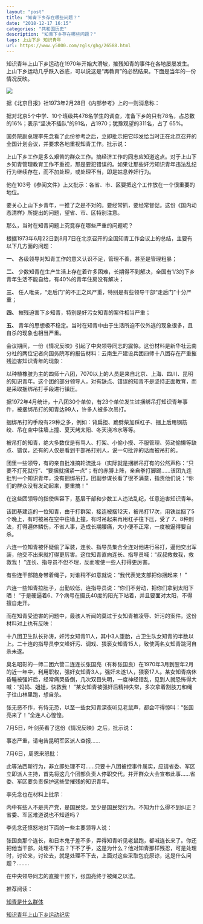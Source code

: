 ```yaml
---
layout: "post"
title: "知青下乡存在哪些问题？"
date: "2018-12-17 16:15"
categories: "共和国历史"
description: "知青下乡存在哪些问题？"
tags: 上山下乡 知识青年
url: https://www.y5000.com/zgls/ghg/26588.html
---
```






知识青年上山下乡运动在1970年开始大滑坡，摧残知青的事件在各地屡屡发生。上山下乡运动几乎跌入谷底，可以说这是“再教育”的必然结果。下面是当年的一份情况反映。

![](https://img.y5000.com/uploads/allimg/171206/13-1G206130254341.jpg)

据《北京日报》社1973年2月28日《内部参考》上的一则消息称：

据对北京5个中学、10个班级共478名学生的调查，准备下乡的只有78名，占总数的16%；表示“坚决不插队”的91名，占1970；犹豫观望的311名，占了
65%。

国务院副总理李先念看了此份参考之后，立即批示把它印发给当时正在北京召开的全国计划会议，并要求各地重视知青工作。批示说：

上山下乡工作是多么艰苦的群众工作。搞经济工作的同志应知道这点。对于上山下乡知青管理教育工作不重视，那是要犯错误的。如果让那些奸污知识青年违法乱纪行为继续存在，而不加处理，或处理不当，即是姑息养奸行为。

他在103号《参阅文件》上又批示：各省、市、区要把这个工作放在一个很重要的地位。

要关心上山下乡青年，一推了之是不对的。要经常抓，要经常督促。这份《国内动态清样》所提出的问题，望省、市、区特别注意。

那么，当时在知青问题上究竟存在哪些严重的问题呢？

根据1973年6月22日到8月7日在北京召开的全国知青工作会议上的总结，主要有以下几方面的问题：

**一、** 各级领导对知青工作的意义认识不足，管理不善，甚至是管理粗暴；

**二、** 少数知青在生产生活上存在着许多困难，长期得不到解决，全国有1/3的下乡青年生活不能自给，有40%的青年住房没有解决；

**三、** 任人唯亲，“走后门”的不正之风严重，特别是有些领导干部“走后门”十分严重；

**四、** 摧残迫害下乡知青，特别是奸污女知青的案件相当严重；

**五、** 青年的思想极不稳定。当时在知青中由于生活所迫不仅外逃的现象很多，且自杀的现象也相当严重。

会议期间，一份《情况反映》引起了中央领导同志的震惊。这份材料是新华社云南分社的两位记者向国务院写的报告材料：云南生产建设兵团四师十八团存在严重摧残迫害知识青年的现象：

以种植橡肢为主的四师十八团，7070以上的人员是来自北京、上海、四川、昆明的知识青年。这个团的部分领导人，对有缺点、错误的知青不是坚持正面教育，而是采取捆绑吊打手段进行镇压。

据1972年4月统计，十八团30个单位，有23个单位发生过捆绑吊打知识青年事件，被捆绑吊打的知青达99人，许多人被多次吊打。

捆绑吊打的手段有29种之多，例如：背扁担、跪劈柴加踩杠子、捆上后用钢筋绞、吊在空中往墙上撞、夏天烤太阳、冬天浇冷水等等。

被吊打的知青，绝大多数仅是有骂人、打架、小偷小摸、不服管理、劳动偷懒等缺点、错误，还有的人仅是看到干部吊打别人，说一句批评的话而被吊打的。

团里一些领导，有的亲自批准搞轮流批斗（实际就是捆綁吊打有的公然声称：“只要不打死就行”、“要捆就捆紧一点”；有的赤膊上阵，亲自拳打脚踢……该团九连批判一个知识青年，没有捆绑吊打，团副参谋长看了很不满意，指责他们说：“你们的群众没有发动起来，要重搞！”

在这些团领导的指使纵容下，基层干部和少数工人违法乱纪，任意迫害知识青年。

该团基建连的一位知青，由于打群架，接连被捆12天，被吊打17次，用铁丝捆了5个晚上，有时被吊在空中往墙上撞，有时吊起来再用杠子往下压，受了
7、8种刑法，打得遍体鳞伤，不省人事，造成长期腰痛，大小便不正常，一度被逼得要自杀。

六连一位知青被怀疑偷了军装，连长、指导员集合全连对他进行吊打，逼他交出军装，他交不出来就打得更厉害。这位知青直向连长、指导员喊：“叔叔救救我，救救我！
”连长、指导员不但不理，反而唆使一些人打得更厉害。

有些连干部随身带着绳子，对谁稍不如意就说：“我代表党支部把你捆起来！ ”

六连一些知青拉肚子，出勤较低，连指导员说：“你们不劳动，把你们拿到太阳下晒！
”于是硬逼着6、7个病号在摄氏40度的阳光下站着，并且要面对太阳，不得擅自走开。

而在知青受迫害的问题中，最骇人听闻的莫过于女知青被凌辱、奸污的案件。这份材料对上也有反映：

十八团卫生队长孙涛，奸污女知青11人，其中3人堕胎，占卫生队女知青的半数以上。二十连的指导员李文峰奸污、调戏、猥亵女知青15人，致使两名女知青跳河自杀未遂。

臭名昭彰的一师二团六营二连连长张国亮（有称张国良）在1970年3月到翌年2月的近一年中，利用职权，强奸女知青3人，强奸未遂1人，猥亵17人。某女知青病休昏睡被强奸后，经常痛哭昏倒，几次双目失明，一度神经错乱，见到人就恐怖得大喊：“妈妈、姐姐，快救我！
”某女知青被强奸后精神失常，多次拿着割肢刀和绳子往山林里跑，想自杀。

张无恶不作，有恃无恐，以至一些女知青深夜听见老鼠声，都会吓得惊叫：“张国亮来了！”全连人心惶惶。

7月5日，叶剑英看了这份《情况反映》之后，批示说：

事态严重，请电告昆明军区派人查报……

7月6日，周恩来怒批：

此等法西斯行为，非立即处理不可……只要十八团被控事件属实，应请省委、军区立即派人主持，首先将这几个团部负责人停职交代，并开群众大会宣布此事……省委、军区要负责保护这些受摧残的知识青年。

李先念也在材料上批示：

内中有些人不是共产党，是国民党，至少是国民党行为。不知为什么得不到纠正？省委、军区难道说也不知道吗？

李先念还愤怒地对下面的一些主要领导人说：

张国良那个连长，和日本鬼子差不多，弄得知青听见老鼠跑，都喊连长来了。你还把他当干部，处理不下去？下不了手，这是为什么？他对知青那样残忍，可是处理时，讨论来，讨论去，就是处理不下去，上面对这些采取包庇原谅，这是什么问题？........

在中央领导同志的直接干预下，张国亮终于被绳之以法。

推荐阅读：

[知青是什么群体](https://www.y5000.com/zgls/ghg/26164.html)

[知识青年上山下乡运动纪实](https://www.y5000.com/plus/view.php?aid=26572)
